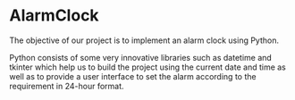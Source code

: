 # AlarmClock


The objective of our project is to implement an 
alarm clock using Python. 

Python consists of some very innovative libraries 
such as datetime and tkinter which help us to build 
the project using the current date and time as well 
as to provide a user interface to set the alarm 
according to the requirement in 24-hour format.

